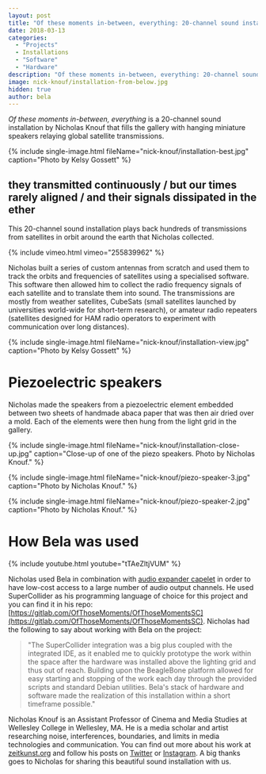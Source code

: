 ```yaml
---
layout: post
title: "Of these moments in-between, everything: 20-channel sound installation by Nicholas Knouf"
date: 2018-03-13
categories:
  - "Projects"
  - Installations
  - "Software"
  - "Hardware"
description: "Of these moments in-between, everything: 20-channel sound installation by Nicholas Knouf"
image: nick-knouf/installation-from-below.jpg
hidden: true
author: bela
---
```


*Of these moments in-between, everything* is a 20-channel sound installation by Nicholas Knouf that fills the gallery with hanging miniature speakers relaying global satellite transmissions.

{% include single-image.html fileName="nick-knouf/installation-best.jpg" caption="Photo by Kelsy Gossett" %}

## they transmitted continuously / but our times rarely aligned / and their signals dissipated in the ether

This 20-channel sound installation plays back hundreds of transmissions from satellites in orbit around the earth that Nicholas collected.

{% include vimeo.html vimeo="255839962" %}

Nicholas built a series of custom antennas from scratch and used them to track the orbits and frequencies of satellites using a specialised software. This software then allowed him to collect the radio frequency signals of each satellite and to translate them into sound. The transmissions are mostly from weather satellites, CubeSats (small satellites launched by universities world-wide for short-term research), or amateur radio repeaters (satellites designed for HAM radio operators to experiment with communication over long distances). 

{% include single-image.html fileName="nick-knouf/installation-view.jpg" caption="Photo by Kelsy Gossett" %}

# Piezoelectric speakers

Nicholas made the speakers from a piezoelectric element embedded between two sheets of handmade abaca paper that was then air dried over a mold. Each of the elements were then hung from the light grid in the gallery.

{% include single-image.html fileName="nick-knouf/installation-close-up.jpg" caption="Close-up of one of the piezo speakers. Photo by Nicholas Knouf." %}

{% include single-image.html fileName="nick-knouf/piezo-speaker-3.jpg" caption="Photo by Nicholas Knouf." %}

{% include single-image.html fileName="nick-knouf/piezo-speaker-2.jpg" caption="Photo by Nicholas Knouf." %}



# How Bela was used

{% include youtube.html youtube="tTAeZltjVUM" %}

Nicholas used Bela in combination with [audio expander capelet](https://shop.bela.io/bela-accessories/bela-audio-expander-capelet-preorder-shipping-in-march) in order to have low-cost access to a large number of audio output channels. He used SuperCollider as his programming language of choice for this project and you can find it in his repo: [https://gitlab.com/OfThoseMoments/OfThoseMomentsSC](https://gitlab.com/OfThoseMoments/OfThoseMomentsSC). Nicholas had the following to say about working with Bela on the project:


> "The SuperCollider integration was a big plus coupled with the integrated IDE, as it enabled me to quickly prototype the work within the space after the hardware was installed above the lighting grid and thus out of reach. Building upon the BeagleBone platform allowed for easy starting and stopping of the work each day through the provided scripts and standard Debian utilities. Bela's stack of hardware and software made the realization of this installation within a short timeframe possible."



Nicholas Knouf is an Assistant Professor of Cinema and Media Studies at Wellesley College in Wellesley, MA. He is a media scholar and artist researching noise, interferences, boundaries, and limits in media technologies and communication. You can find out more about his work at [zeitkunst.org](http://zeitkunst.org/) and follow his posts on [Twitter](https://twitter.com/zeitkunst) or [Instagram](https://www.instagram.com/zeitkunst/). A big thanks goes to Nicholas for sharing this beautiful sound installation with us.

